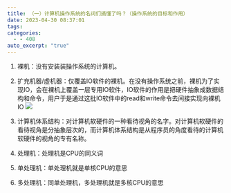 ```yaml
---
title: （一）计算机操作系统的名词们搞懂了吗？（操作系统的目标和作用）
date: 2023-04-30 08:37:01
tags: 
categories:
  - - 408
auto_excerpt: "true"
---
```

1. 裸机：没有安装装操作系统的计算机。
    
2. 扩充机器/虚机器：仅覆盖IO软件的裸机。在没有操作系统之前，裸机为了实现IO，会在裸机上覆盖一层专用IO软件，IO软件的作用是把硬件抽象成数据结构和命令，用户于是通过这批IO软件中的read和write命令去间接实现向裸机IO
    ![](https://imgs.dalsidealland.com/beefbun/2024/04/fcde1ccccced2c52c849200572c3085e.png)
    
3. 计算机体系结构：对计算机软硬件的一种看待视角的名字。对计算机软硬件的看待视角是分抽象层次的，而计算机体系结构是从程序员的角度看待的计算机软硬件的视角的专有名称。
    
4. 处理机：处理机是CPU的同义词
    
5. 单处理机：单处理机就是单核CPU的意思
    
6. 多处理机：同单处理机，多处理机就是多核CPU的意思